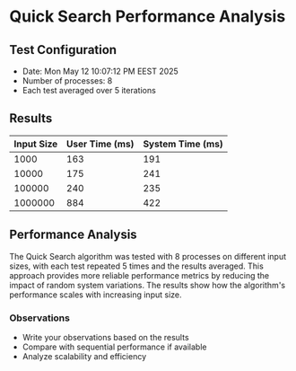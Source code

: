 # Quick Search Performance Analysis

## Test Configuration
- Date: Mon May 12 10:07:12 PM EEST 2025
- Number of processes: 8
- Each test averaged over 5 iterations

## Results

| Input Size | User Time (ms) | System Time (ms) |
|------------|----------------|------------------|
| 1000 | 163 | 191 |
| 10000 | 175 | 241 |
| 100000 | 240 | 235 |
| 1000000 | 884 | 422 |

## Performance Analysis

The Quick Search algorithm was tested with 8 processes on different input sizes, with each test repeated 5 times and the results averaged. This approach provides more reliable performance metrics by reducing the impact of random system variations. The results show how the algorithm's performance scales with increasing input size.

### Observations

- Write your observations based on the results
- Compare with sequential performance if available
- Analyze scalability and efficiency

